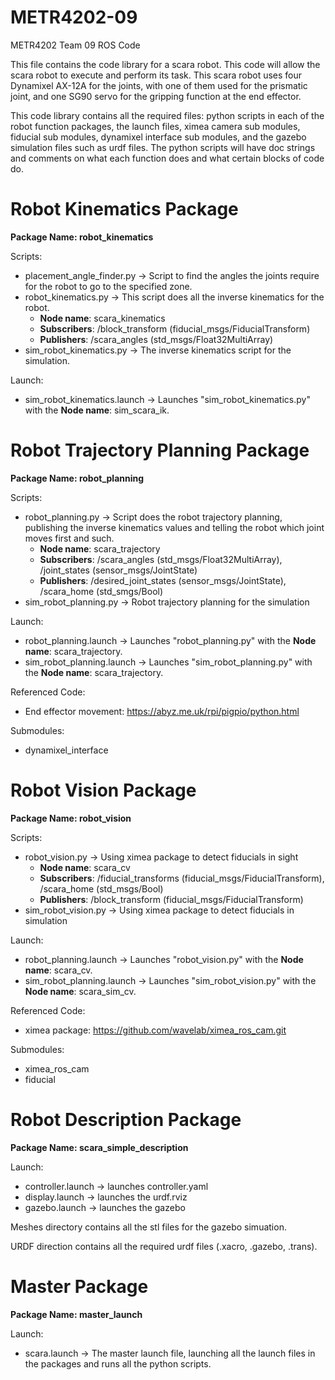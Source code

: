 # METR4202-09
METR4202 Team 09 ROS Code

This file contains the code library for a scara robot. This code will allow the scara robot to execute and perform its task. This scara robot uses four Dynamixel AX-12A for the joints, with one of them used for the prismatic joint, and one SG90 servo for the gripping function at the end effector.

This code library contains all the required files: python scripts in each of the robot function packages, the launch files, ximea camera sub modules, fiducial sub modules, dynamixel interface sub modules, and the gazebo simulation files such as urdf files. The python scripts will have doc strings and comments on what each function does and what certain blocks of code do.

# Robot Kinematics Package

**Package Name: robot_kinematics**

Scripts:
- placement_angle_finder.py -> Script to find the angles the joints require for the robot to go to the specified zone.
- robot_kinematics.py -> This script does all the inverse kinematics for the robot. 
  - **Node name**: scara_kinematics  
  - **Subscribers**: /block_transform (fiducial_msgs/FiducialTransform)  
  - **Publishers**: /scara_angles (std_msgs/Float32MultiArray)
- sim_robot_kinematics.py -> The inverse kinematics script for the simulation.

Launch:
- sim_robot_kinematics.launch -> Launches "sim_robot_kinematics.py" with the **Node name**: sim_scara_ik.

# Robot Trajectory Planning Package

**Package Name: robot_planning**

Scripts:
- robot_planning.py -> Script does the robot trajectory planning, publishing the inverse kinematics values and telling the robot which joint moves first and such.
  - **Node name**: scara_trajectory 
  - **Subscribers**: /scara_angles (std_msgs/Float32MultiArray), /joint_states (sensor_msgs/JointState)
  - **Publishers**: /desired_joint_states (sensor_msgs/JointState), /scara_home (std_smgs/Bool)
- sim_robot_planning.py -> Robot trajectory planning for the simulation

Launch:
- robot_planning.launch -> Launches "robot_planning.py" with the **Node name**: scara_trajectory.
- sim_robot_planning.launch -> Launches "sim_robot_planning.py" with the **Node name**: scara_trajectory.

Referenced Code:
- End effector movement: https://abyz.me.uk/rpi/pigpio/python.html

Submodules:
- dynamixel_interface

# Robot Vision Package

**Package Name: robot_vision**

Scripts:
- robot_vision.py -> Using ximea package to detect fiducials in sight
  - **Node name**: scara_cv
  - **Subscribers**: /fiducial_transforms (fiducial_msgs/FiducialTransform), /scara_home (std_msgs/Bool)
  - **Publishers**: /block_transform (fiducial_msgs/FiducialTransform)
- sim_robot_vision.py -> Using ximea package to detect fiducials in simulation

Launch:
- robot_planning.launch -> Launches "robot_vision.py" with the **Node name**: scara_cv.
- sim_robot_planning.launch -> Launches "sim_robot_vision.py" with the **Node name**: scara_sim_cv.

Referenced Code:
- ximea package: https://github.com/wavelab/ximea_ros_cam.git

Submodules:
- ximea_ros_cam
- fiducial

# Robot Description Package

**Package Name: scara_simple_description**

Launch:
- controller.launch -> launches controller.yaml
- display.launch -> launches the urdf.rviz
- gazebo.launch -> launches the gazebo

Meshes directory contains all the stl files for the gazebo simuation.

URDF direction contains all the required urdf files (.xacro, .gazebo, .trans).

# Master Package

**Package Name: master_launch**

Launch:
- scara.launch -> The master launch file, launching all the launch files in the packages and runs all the python scripts.



